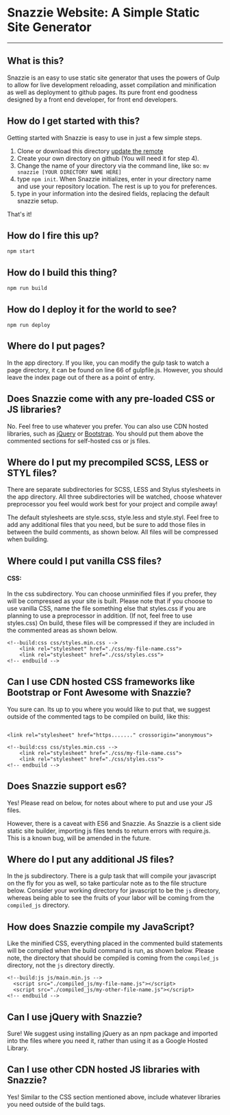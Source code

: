 # Snazzie Website: A Simple Static Site Generator

* * *

## What is this?

Snazzie is an easy to use static site generator that uses the powers of Gulp to allow for live development reloading, asset compilation and minification as well as deployment to github pages. Its pure front end goodness designed by a front end developer, for front end developers.

## How do I get started with this?

Getting started with Snazzie is easy to use in just a few simple steps.

1. Clone or download this directory [update the remote](https://help.github.com/articles/changing-a-remote-s-url/)
2. Create your own directory on github (You will need it for step 4).
3. Change the name of your directory via the command line, like so:  `mv snazzie [YOUR DIRECTORY NAME HERE]`
4. type `npm init`.  When Snazzie initializes, enter in your directory name and use your repository location.  The rest is up to you for preferences.
5. type in your information into the desired fields, replacing the default snazzie setup.

That's it!

## How do I fire this up?

`npm start`

## How do I build this thing?

`npm run build`

## How do I deploy it for the world to see?

`npm run deploy`

## Where do I put pages?

In the app directory.  If you like, you can modify the gulp task to watch a page directory, it can be found on line 66 of gulpfile.js.  However, you should leave the index page out of there as a point of entry.

## Does Snazzie come with any pre-loaded CSS or JS libraries?

No.  Feel free to use whatever you prefer.  You can also use CDN hosted libraries, such as [jQuery](https://developers.google.com/speed/libraries/#jquery) or [Bootstrap](http://getbootstrap.com/getting-started/).  You should put them above the commented sections for self-hosted css or js files.

## Where do I put my precompiled SCSS, LESS or STYL files?

There are separate subdirectories for SCSS, LESS and Stylus stylesheets in the app directory.  All three subdirectories will be watched, choose whatever preprocessor you feel would work best for your project and compile away!

The default stylesheets are style.scss, style.less and style.styl.  Feel free to add any additional files that you need, but be sure to add those files in between the build comments, as shown below.  All files will be compressed when building.

## Where could I put vanilla CSS files?

#### CSS:
In the css subdirectory.  You can choose unminified files if you prefer, they will be compressed as your site is built.  Please note that if you choose to use vanilla CSS, name the file something else that styles.css if you are planning to use a preprocessor in addition.  (If not, feel free to use styles.css)  On build, these files will be compressed if they are included in the commented areas as shown below.

```
<!--build:css css/styles.min.css -->
    <link rel="stylesheet" href="./css/my-file-name.css">
    <link rel="stylesheet" href="./css/styles.css">
<!-- endbuild -->

```

## Can I use CDN hosted CSS frameworks like Bootstrap or Font Awesome with Snazzie?

You sure can.  Its up to you where you would like to put that, we suggest outside of the commented tags to be compiled on build, like this:

```

<link rel="stylesheet" href="https......." crossorigin="anonymous">

<!--build:css css/styles.min.css -->
    <link rel="stylesheet" href="./css/my-file-name.css">
    <link rel="stylesheet" href="./css/styles.css">
<!-- endbuild -->

```

## Does Snazzie support es6?

Yes!  Please read on below, for notes about where to put and use your JS files.

However, there is a caveat with ES6 and Snazzie.  As Snazzie is a client side static site builder, importing js files tends to return errors with require.js.  This is a known bug, will be amended in the future.

## Where do I put any additional JS files?

In the js subdirectory.  There is a gulp task that will compile your javascript on the fly for you as well, so take particular note as to the file structure below.  Consider your working directory for javascript to be the `js` directory, whereas being able to see the fruits of your labor will be coming from the `compiled_js` directory.

## How does Snazzie compile my JavaScript?

Like the minified CSS, everything placed in the commented build statements will be compiled when the build command is run, as shown below.  Please note, the directory that should be compiled is coming from the `compiled_js` directory, not the `js` directory directly.

```
<!--build:js js/main.min.js -->
  <script src="./compiled_js/my-file-name.js"></script>
  <script src="./compiled_js/my-other-file-name.js"></script>
<!-- endbuild -->
```

## Can I use jQuery with Snazzie?

Sure!  We suggest using installing jQuery as an npm package and imported into the files where you need it, rather than using it as a Google Hosted Library.

## Can I use other CDN hosted JS libraries with Snazzie?

Yes!  Similar to the CSS section mentioned above, include whatever libraries you need outside of the build tags.
